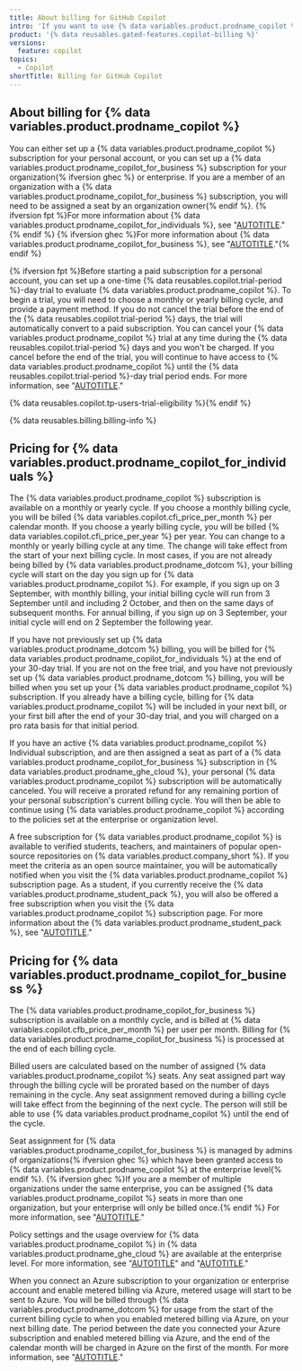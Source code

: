 ```yaml
---
title: About billing for GitHub Copilot
intro: 'If you want to use {% data variables.product.prodname_copilot %}, you either need a subscription for {% data variables.product.prodname_copilot %} in your personal account, or you need to be assigned a seat by an organization {% ifversion ghec %}on {% data variables.product.prodname_ghe_cloud %}{% endif %} with a subscription for {% data variables.product.prodname_copilot_for_business %}.'
product: '{% data reusables.gated-features.copilot-billing %}'
versions:
  feature: copilot
topics:
  - Copilot
shortTitle: Billing for GitHub Copilot
---
```


## About billing for {% data variables.product.prodname_copilot %}

You can either set up a {% data variables.product.prodname_copilot %} subscription for your personal account, or you can set up a {% data variables.product.prodname_copilot_for_business %} subscription for your organization{% ifversion ghec %} or enterprise. If you are a member of an organization with a {% data variables.product.prodname_copilot_for_business %} subscription, you will need to be assigned a seat by an organization owner{% endif %}. {% ifversion fpt %}For more information about {% data variables.product.prodname_copilot_for_individuals %}, see "[AUTOTITLE](/copilot/overview-of-github-copilot/about-github-copilot-individual)."{% endif %} {% ifversion ghec %}For more information about {% data variables.product.prodname_copilot_for_business %}, see "[AUTOTITLE](/copilot/overview-of-github-copilot/about-github-copilot-business)."{% endif %}

{% ifversion fpt %}Before starting a paid subscription for a personal account, you can set up a one-time {% data reusables.copilot.trial-period %}-day trial to evaluate {% data variables.product.prodname_copilot %}. To begin a trial, you will need to choose a monthly or yearly billing cycle, and provide a payment method. If you do not cancel the trial before the end of the {% data reusables.copilot.trial-period %} days, the trial will automatically convert to a paid subscription. You can cancel your {% data variables.product.prodname_copilot %} trial at any time during the {% data reusables.copilot.trial-period %} days and you won't be charged. If you cancel before the end of the trial, you will continue to have access to {% data variables.product.prodname_copilot %} until the {% data reusables.copilot.trial-period %}-day trial period ends. For more information, see "[AUTOTITLE](/billing/managing-billing-for-github-copilot/managing-your-github-copilot-subscription-for-your-personal-account)."

{% data reusables.copilot.tp-users-trial-eligibility %}{% endif %}

{% data reusables.billing.billing-info %}

## Pricing for {% data variables.product.prodname_copilot_for_individuals %}

The {% data variables.product.prodname_copilot %} subscription is available on a monthly or yearly cycle. If you choose a monthly billing cycle, you will be billed {% data variables.copilot.cfi_price_per_month %} per calendar month. If you choose a yearly billing cycle, you will be billed {% data variables.copilot.cfi_price_per_year %} per year. You can change to a monthly or yearly billing cycle at any time. The change will take effect from the start of your next billing cycle. In most cases, if you are not already being billed by {% data variables.product.prodname_dotcom %}, your billing cycle will start on the day you sign up for {% data variables.product.prodname_copilot %}. For example, if you sign up on 3 September, with monthly billing, your initial billing cycle will run from 3 September until and including 2 October, and then on the same days of subsequent months. For annual billing, if you sign up on 3 September, your initial cycle will end on 2 September the following year.

If you have not previously set up {% data variables.product.prodname_dotcom %} billing, you will be billed for {% data variables.product.prodname_copilot_for_individuals %} at the end of your 30-day trial. If you are not on the free trial, and you have not previously set up {% data variables.product.prodname_dotcom %} billing, you will be billed when you set up your {% data variables.product.prodname_copilot %} subscription. If you already have a billing cycle, billing for {% data variables.product.prodname_copilot %} will be included in your next bill, or your first bill after the end of your 30-day trial, and you will charged on a pro rata basis for that initial period.

If you have an active {% data variables.product.prodname_copilot %} Individual subscription, and are then assigned a seat as part of a {% data variables.product.prodname_copilot_for_business %} subscription in {% data variables.product.prodname_ghe_cloud %}, your personal {% data variables.product.prodname_copilot %} subscription will be automatically canceled. You will receive a prorated refund for any remaining portion of your personal subscription's current billing cycle. You will then be able to continue using {% data variables.product.prodname_copilot %} according to the policies set at the enterprise or organization level.

A free subscription for {% data variables.product.prodname_copilot %} is available to verified students, teachers, and maintainers of popular open-source repositories on {% data variables.product.company_short %}. If you meet the criteria as an open source maintainer, you will be automatically notified when you visit the {% data variables.product.prodname_copilot %} subscription page. As a student, if you currently receive the {% data variables.product.prodname_student_pack %}, you will also be offered a free subscription when you visit the {% data variables.product.prodname_copilot %} subscription page. For more information about the {% data variables.product.prodname_student_pack %}, see "[AUTOTITLE](/free-pro-team@latest/education/explore-the-benefits-of-teaching-and-learning-with-github-education/github-global-campus-for-students/apply-to-github-global-campus-as-a-student)."

## Pricing for {% data variables.product.prodname_copilot_for_business %}

The {% data variables.product.prodname_copilot_for_business %} subscription is available on a monthly cycle, and is billed at {% data variables.copilot.cfb_price_per_month %} per user per month. Billing for {% data variables.product.prodname_copilot_for_business %} is processed at the end of each billing cycle.

Billed users are calculated based on the number of assigned {% data variables.product.prodname_copilot %} seats. Any seat assigned part way through the billing cycle will be prorated based on the number of days remaining in the cycle. Any seat assignment removed during a billing cycle will take effect from the beginning of the next cycle. The person will still be able to use {% data variables.product.prodname_copilot %} until the end of the cycle.

Seat assignment for {% data variables.product.prodname_copilot_for_business %} is managed by admins of organizations{% ifversion ghec %} which have been granted access to {% data variables.product.prodname_copilot %} at the enterprise level{% endif %}. {% ifversion ghec %}If you are a member of multiple organizations under the same enterprise, you can be assigned {% data variables.product.prodname_copilot %} seats in more than one organization, but your enterprise will only be billed once.{% endif %} For more information, see "[AUTOTITLE](/copilot/configuring-github-copilot/configuring-github-copilot-settings-in-your-organization)."

Policy settings and the usage overview for {% data variables.product.prodname_copilot %} in {% data variables.product.prodname_ghe_cloud %} are available at the enterprise level. For more information, see "[AUTOTITLE](/enterprise-cloud@latest/admin/policies/enforcing-policies-for-your-enterprise/enforcing-policies-for-github-copilot-in-your-enterprise)" and "[AUTOTITLE](/enterprise-cloud@latest/billing/managing-billing-for-github-copilot/viewing-your-github-copilot-usage)."

When you connect an Azure subscription to your organization or enterprise account and enable metered billing via Azure, metered usage will start to be sent to Azure. You will be billed through {% data variables.product.prodname_dotcom %} for usage from the start of the current billing cycle to when you enabled metered billing via Azure, on your next billing date. The period between the date you connected your Azure subscription and enabled metered billing via Azure, and the end of the calendar month will be charged in Azure on the first of the month. For more information, see "[AUTOTITLE](/billing/managing-the-plan-for-your-github-account/connecting-an-azure-subscription)."
